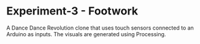 # Experiment-3 - Footwork
 A Dance Dance Revolution clone that uses touch sensors connected to an Arduino as inputs. The visuals are generated using Processing.
